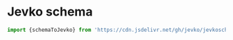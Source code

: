 # Jevko schema

```js
import {schemaToJevko} from 'https://cdn.jsdelivr.net/gh/jevko/jevkoschema.js@0.1.1/mod.js'
```